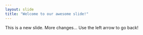 ```yaml
---
layout: slide
title: "Welcome to our awesome slide!"
---
```

This is a new slide. More changes...
Use the left arrow to go back!
